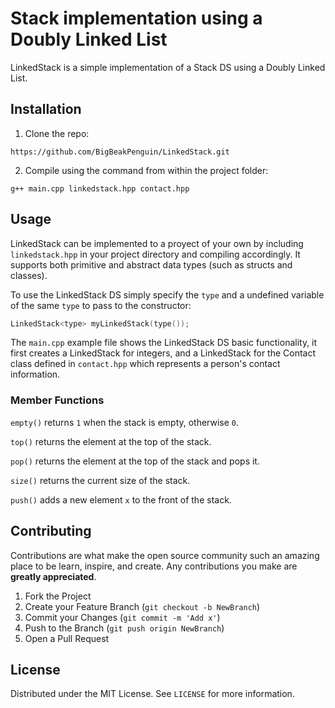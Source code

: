 # Stack implementation using a Doubly Linked List
LinkedStack is a simple implementation of a Stack DS using a Doubly Linked List.

## Installation
1. Clone the repo:
```
https://github.com/BigBeakPenguin/LinkedStack.git
```
2. Compile using the command from within the project folder:
```
g++ main.cpp linkedstack.hpp contact.hpp
```
## Usage
LinkedStack can be implemented to a proyect of your own by including `linkedstack.hpp` in your project directory and compiling accordingly. It supports both primitive and abstract data types (such as structs and classes).

To use the LinkedStack DS simply specify the `type` and a undefined variable of the same `type` to pass to the constructor:
```cpp
LinkedStack<type> myLinkedStack(type());
```
The `main.cpp` example file shows the LinkedStack DS basic functionality, it first creates a LinkedStack for integers, and a LinkedStack for the Contact class defined in `contact.hpp` which represents a person's contact information.

### Member Functions
`empty()` returns `1` when the stack is empty, otherwise `0`.

`top()` returns the element at the top of the stack.

`pop()` returns the element at the top of the stack and pops it.

`size()` returns the current size of the stack.

`push()` adds a new element `x` to the front of the stack.

## Contributing

Contributions are what make the open source community such an amazing place to be learn, inspire, and create. Any contributions you make are **greatly appreciated**.

1. Fork the Project
2. Create your Feature Branch (`git checkout -b NewBranch`)
3. Commit your Changes (`git commit -m 'Add x'`)
4. Push to the Branch (`git push origin NewBranch`)
5. Open a Pull Request

## License

Distributed under the MIT License. See `LICENSE` for more information.
